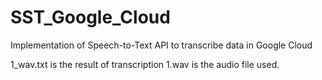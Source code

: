 # SST_Google_Cloud
Implementation of Speech-to-Text API to transcribe data in Google Cloud

1_wav.txt is the result of transcription
1.wav is the audio file used.
